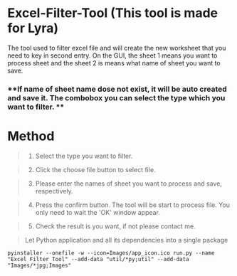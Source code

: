 # Excel-Filter-Tool (This tool is made for Lyra)

The tool used to filter excel file and will create the new worksheet that you need to key in second entry. 
On the GUI, the sheet 1 means you want to process sheet and the sheet 2 is means what name of sheet you want to save. 

### **If name of sheet name dose not exist, it will be auto created and save it. The combobox you can select the type which you want to filter. **

# Method

> 1. Select the type you want to filter.

> 2. Click the choose file button to select file.

> 3. Please enter the names of sheet you want to process and save, respectively.

> 4. Press the confirm button. The tool will be start to process file. You only need to wait the 'OK' window appear.

> 5. Check the result is you want, if not please contact me.

> Let Python application and all its dependencies into a single package

    pyinstaller --onefile -w --icon=Images/app_icon.ico run.py --name "Excel Filter Tool" --add-data "util/*py;util" --add-data   "Images/*jpg;Images"



